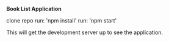 **Book List Application**  

clone repo
run: 'npm install'
run: 'npm start'

This will get the development server up to see the application. 
